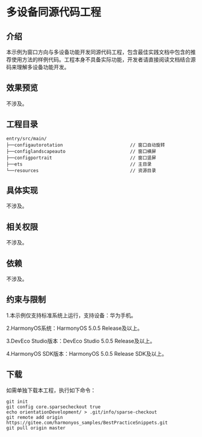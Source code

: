 # 多设备同源代码工程

## 介绍

本示例为窗口方向与多设备功能开发同源代码工程，包含最佳实践文档中包含的推荐使用方法的样例代码。工程本身不具备实际功能，开发者请直接阅读文档结合源码来理解多设备功能开发。

## 效果预览

不涉及。

## 工程目录

```
entry/src/main/
├──configautorotation                         // 窗口自动旋转
├──configlandscapeauto                        // 窗口横屏
├──configportrait                             // 窗口竖屏
├──ets                                        // 主目录
└──resources                                  // 资源目录
```

## 具体实现

不涉及。

## 相关权限

不涉及。

## 依赖

不涉及。

## 约束与限制

1.本示例仅支持标准系统上运行，支持设备：华为手机。

2.HarmonyOS系统：HarmonyOS 5.0.5 Release及以上。

3.DevEco Studio版本：DevEco Studio 5.0.5 Release及以上。

4.HarmonyOS SDK版本：HarmonyOS 5.0.5 Release SDK及以上。

## 下载

如需单独下载本工程，执行如下命令：
```
git init
git config core.sparsecheckout true
echo orientationDevelopment/ > .git/info/sparse-checkout
git remote add origin https://gitee.com/harmonyos_samples/BestPracticeSnippets.git
git pull origin master
```
